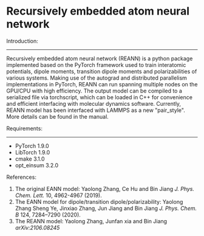 Recursively embedded atom neural network 
=================================================
Introduction:
___________________________
  Recursively embedded atom neural network (REANN) is a python package implemented based on the PyTorch framework used to train interatomic potentials, dipole moments, transition dipole moments and polarizabilities of various systems. Making use of the autograd and distributed parallelism implementations in PyTorch, REANN can run spanning multiple nodes on the GPU/CPU with high efficiency. The output model can be compiled to a serialized file via torchscript, which can be loaded in C++ for convenience and efficient interfacing with molecular dynamics software. Currently, REANN model has been interfaced with LAMMPS as a new "pair_style". More details can be found in the manual.

Requirements:
___________________________________
* PyTorch 1.9.0
* LibTorch 1.9.0
* cmake 3.1.0
* opt_einsum 3.2.0

References:
1. The original EANN model: Yaolong Zhang, Ce Hu and Bin Jiang *J. Phys. Chem. Lett.* 10, 4962-4967 (2019).
2. The EANN model for dipole/transition dipole/polarizability: Yaolong Zhang  Sheng Ye, Jinxiao Zhang, Jun Jiang and Bin Jiang *J. Phys. Chem. B*  124, 7284–7290 (2020).
3. The REANN model: Yaolong Zhang, Junfan xia and Bin Jiang *arXiv:2106.08245*

